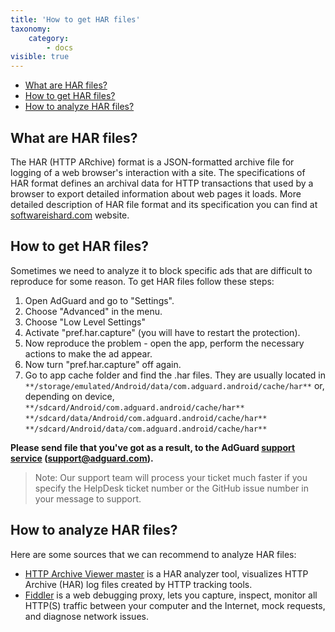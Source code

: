 ```yaml
---
title: 'How to get HAR files'
taxonomy:
    category:
        - docs
visible: true
---
```


* [What are HAR files?](#whatare)
* [How to get HAR files?](#howtoget)
* [How to analyze HAR files?](#howtoanalyze)

<a id="whatare"></a>
## What are HAR files?
The HAR (HTTP ARchive) format is a JSON-formatted archive file for logging of a web browser's interaction with a site. The specifications of HAR format defines an archival data for HTTP transactions that used by a browser to export detailed information about web pages it loads. More detailed description of HAR file format and its specification you can find at [softwareishard.com](www.softwareishard.com/blog/har-12-spec) website.
<a id="howtoget"></a>
## How to get HAR files?
Sometimes we need to analyze it to block specific ads that are difficult to reproduce for some reason. To get HAR files follow these steps:
1. Open AdGuard and go to "Settings".
2. Choose "Advanced" in the menu.
3. Choose "Low Level Settings"
4. Activate "pref.har.capture" (you will have to restart the protection).
5. Now reproduce the problem - open the app, perform the necessary actions to make the ad appear.
6. Now turn "pref.har.capture" off again.
7. Go to app cache folder and find the .har files. They are usually located in
```**/storage/emulated/Android/data/com.adguard.android/cache/har**```
   or, depending on device,
```**/sdcard/Android/com.adguard.android/cache/har**```
```**/sdcard/data/Android/com.adguard.android/cache/har**```
```**/sdcard/Android/data/com.adguard.android/cache/har**```

**Please send file that you've got as a result, to the AdGuard [support service](support@adguard.com) (support@adguard.com).**
>Note: Our support team will process your ticket much faster if you specify the HelpDesk ticket number or the GitHub issue number in your message to support.
<a id="howtoanalyze"></a>
## How to analyze HAR files?
Here are some sources that we can recommend to analyze HAR files:
* [HTTP Archive Viewer master](http://gitgrimbo.github.io/harviewer/master/) is a HAR analyzer tool, visualizes HTTP Archive (HAR) log files created by HTTP tracking tools.
* [Fiddler](https://www.telerik.com/fiddler) is a web debugging proxy, lets you capture, inspect, monitor all HTTP(S) traffic between your computer and the Internet, mock requests, and diagnose network issues.
